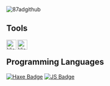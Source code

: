 ![87adgithub](https://user-images.githubusercontent.com/87123501/163676278-6a1247ff-6d8b-4e71-a848-e44057c8ef09.png)





## Tools
<img align="left" alt="Visual Studio Code" width="26px" src="https://i.imgur.com/LwSdAlE.png" />
<img align="left" alt="Visual Studio Code" width="26px" src="https://user-images.githubusercontent.com/87123501/163696179-c176ef85-d4f3-4f00-89c6-fdf0476e3b16.png" />
<br>

## Programming Languages
[![Haxe Badge](https://img.shields.io/badge/-haxe-EA8220?style=for-the-badge&labelColor=black&logo=haxe&logoColor=EA8220)](#) 
[![JS Badge](https://img.shields.io/badge/-Javascript-F0DB4F?style=for-the-badge&labelColor=black&logo=javascript&logoColor=F0DB4F)](#) 



